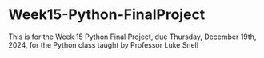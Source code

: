 # Week15-Python-FinalProject
This is for the Week 15 Python Final Project, due Thursday, December 19th, 2024, for the Python class taught by Professor Luke Snell
